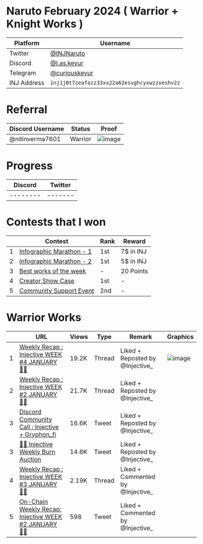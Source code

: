 # Naruto February 2024 ( Warrior + Knight Works )
| Platform   | Username                                      |
| ---------- | --------------------------------------------- |
| Twitter    | [@INJNaruto](https://twitter.com/INJNaruto)     |
| Discord    | [@I.as.keyur](https://discord.com/users/1183339956274479186)  |
| Telegram   | [@curiouskeyur](https://t.me/curiouskeyur)           |
| INJ Address| `inj1j0t7zeafazz33xx22a62esvghcyxwzzxeshv2z` |
# Referral
| Discord Username                                      | Status     | Proof                                      |
| ---------------------------------------------  | ---------  | ----------------------------------------- |
| @nitinverma7601                                | Warrior    | ![image](https://imagehost9.online-image-editor.com/oie_upload/images/61049341Z797A2/wyDoScAo1aLm.png) |
# Progress
| Discord   | Twitter                                      |
| --------  | -----------                                  |
| --------  | -------                                      |
# Contests that I won
|                     | Contest                   | Rank                                         | Reward    |
| -       | --------                  | -------                                      | ------    |
| 1      | [Infographic Marathon - 1](https://discord.com/channels/739552603322450092/1122560787513352272/1187017098606686280) | 1st  | 7$ in INJ |
| 2     | [Infographic Marathon - 2](https://discord.com/channels/739552603322450092/1122560787513352272/1198269756126527549)  | 1st | 5$ in INJ |
| 3     | [Best works of the week](https://discord.com/channels/739552603322450092/1122560787513352272/1201501934847262780)    | -   | 20 Points |
| 4    | [Creator Show Case](https://discord.com/channels/739552603322450092/1122560787513352272/1201156484814360606)        | 1st  | -        |
| 5      | [Community Support Event](https://discord.com/channels/739552603322450092/1122560787513352272/1197904543116169276)   | 2nd | -        |
# Warrior Works
|    | URL                                                                                                                | Views | Type         | Remark                     | Graphics                                |
| -- | ------------------------------------------------------------------------------------------------------------------ | ----- | -----------  | -------------------------  | ----------------------------- |
| 1 | [Weekly Recap : Injective WEEK #4 JANUARY 🥷🏻](https://x.com/INJNaruto/status/1751154013876408810?s=20)  | 19.2K | Thread  | Liked + Reposted by @Injective_  | ![image](https://pbs.twimg.com/media/GDvAJgbagAA-Em-?format=jpg&name=4096x4096)
| 2 | [Weekly Recap : Injective WEEK #2 JANUARY 🥷🏻](https://x.com/INJNaruto/status/1746200567440113935?s=20)  | 21.7K | Thread  | Liked + Reposted by @Injective_  |
| 3 | [Discord Community Call : Injective + Gryphon_fi](https://twitter.com/INJNaruto/status/1742867268047143166?s=20)  | 16.6K | Tweet  | Liked + Reposted by @Injective_  |
| 3 | [🥷🏻 Injective Weekly Burn Auction ](https://x.com/INJNaruto/status/1751496169224798695?s=20)  | 14.6K | Tweet  | Liked + Reposted by @Injective_  |
| 4 | [Weekly Recap : Injective WEEK #3 JANUARY 🥷🏻](https://x.com/INJNaruto/status/1748657171410399454?s=20) | 2.19K | Thread | Liked + Commented by @Injective_ |
| 5 | [On-Chain Weekly Recap: Injective WEEK #2 JANUARY 🥷🏻](https://x.com/INJNaruto/status/1746411790815346723?s=20) | 598 | Tweet | Liked + Commented by @Injective_ 
















